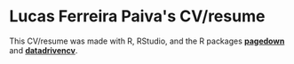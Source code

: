 # Lucas Ferreira Paiva's CV/resume

This CV/resume was made with R, RStudio, and the R packages [**pagedown**](https://github.com/rstudio/pagedown) and [**datadrivencv**](http://nickstrayer.me/datadrivencv/index.html). 


